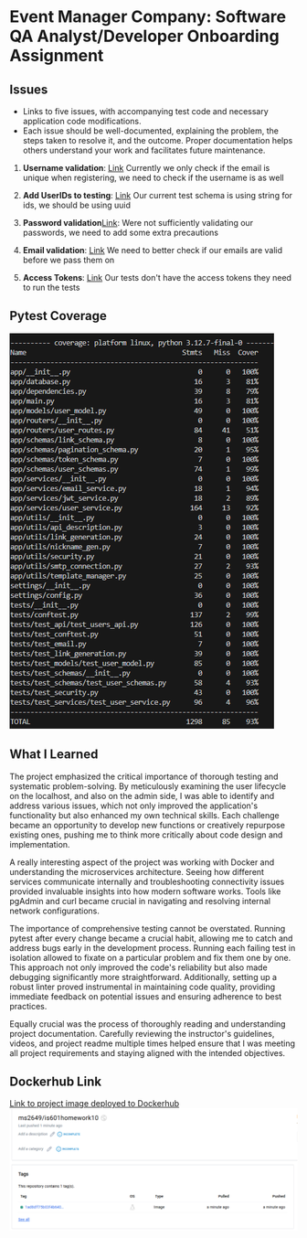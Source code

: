 # Event Manager Company: Software QA Analyst/Developer Onboarding Assignment
## Issues
  - Links to five issues, with accompanying test code and necessary application code modifications.
  - Each issue should be well-documented, explaining the problem, the steps taken to resolve it, and the outcome. Proper documentation helps others understand your work and facilitates future maintenance.

1. **Username validation**: [Link](https://github.com/Mike-Sudol/is601homework10/issues/8) 
Currently we only check if the email is unique when registering, we need to check if the username is as well


2. **Add UserIDs to testing**: [Link](https://github.com/Mike-Sudol/is601homework10/issues/4) 
Our current test schema is using string for ids, we should be using uuid


3. **Password validation**[Link](https://github.com/Mike-Sudol/is601homework10/issues/2):
Were not sufficiently validating our passwords, we need to add some extra precautions
   

4. **Email validation**: [Link](https://github.com/Mike-Sudol/is601homework10/issues/10) 
We need to better check if our emails are valid before we pass them on


5. **Access Tokens**: [Link](https://github.com/Mike-Sudol/is601homework10/issues/1) 
Our tests don't have the access tokens they need to run the tests


## Pytest Coverage
![Coverage](Coverage.png)

## What I Learned
The project emphasized the critical importance of thorough testing and systematic problem-solving. By meticulously examining the user lifecycle on the localhost, and also on the admin side, I was able to identify and address various issues, which not only improved the application's functionality but also enhanced my own technical skills. Each challenge became an opportunity to develop new functions or creatively repurpose existing ones, pushing me to think more critically about code design and implementation.

A really interesting aspect of the project was working with Docker and understanding the microservices architecture. Seeing how different services communicate internally and troubleshooting connectivity issues provided invaluable insights into how modern software works. Tools like pgAdmin and curl became crucial in navigating and resolving internal network configurations.

The importance of comprehensive testing cannot be overstated. Running pytest after every change became a crucial habit, allowing me to catch and address bugs early in the development process. Running each failing test in isolation allowed to fixate on a particular problem and fix them one by one. This approach not only improved the code's reliability but also made debugging significantly more straightforward. Additionally, setting up a robust linter proved instrumental in maintaining code quality, providing immediate feedback on potential issues and ensuring adherence to best practices.

Equally crucial was the process of thoroughly reading and understanding project documentation. Carefully reviewing the instructor's guidelines, videos, and project readme multiple times helped ensure that I was meeting all project requirements and staying aligned with the intended objectives.

## Dockerhub Link
[Link to project image deployed to Dockerhub](https://gyazo.com/614a2cd4308d2691f8b4ea5db4b4fc53)
![Docker](Docker.png)